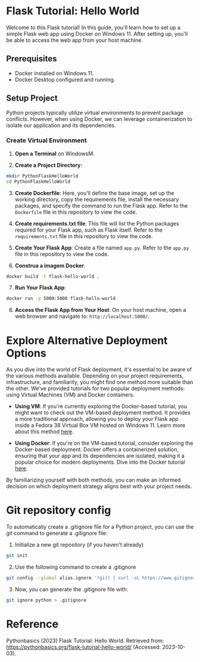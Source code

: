 # Flask Tutorial: Hello World

Welcome to this Flask tutorial! In this guide, you'll learn how to set up a simple Flask web app using Docker on Windows 11. After setting up, you'll be able to access the web app from your host machine.

## Prerequisites

- Docker installed on Windows 11.
- Docker Desktop configured and running.

## Setup Project

Python projects typically utilize virtual environments to prevent package conflicts. However, when using Docker, we can leverage containerization to isolate our application and its dependencies.

### Create Virtual Environment

1. **Open a Terminal** on WindowsM.

2. **Create a Project Directory**:

```bash
mkdir PythonFlaskHelloWorld
cd PythonFlaskHelloWorld
```

3. **Create Dockerfile**: Here, you'll define the base image, set up the working directory, copy the requirements file, install the necessary packages, and specify the command to run the Flask app. Refer to the `Dockerfile` file in this repository to view the code.

4. **Create requirements.txt file**: This file will list the Python packages required for your Flask app, such as Flask itself. Refer to the `requirements.txt` file in this repository to view the code.

5. **Create Your Flask App**: Create a file named `app.py`. Refer to the `app.py` file in this repository to view the code.

6. **Construa a imagem Docker**:

```bash
docker build -t flask-hello-world .

```

7. **Run Your Flask App**:

```bash
docker run -p 5000:5000 flask-hello-world
```

8. **Access the Flask App from Your Host**: On your host machine, open a web browser and navigate to: `http://localhost:5000/`.

# Explore Alternative Deployment Options

As you dive into the world of Flask deployment, it's essential to be aware of the various methods available. Depending on your project requirements, infrastructure, and familiarity, you might find one method more suitable than the other. We've provided tutorials for two popular deployment methods: using Virtual Machines (VM) and Docker containers. 

- **Using VM**: If you're currently exploring the Docker-based tutorial, you might want to check out the VM-based deployment method. It provides a more traditional approach, allowing you to deploy your Flask app inside a Fedora 38 Virtual Box VM hosted on Windows 11. Learn more about this method [here](https://github.com/biagolini/PythonFlaskHelloWorldOnVM).

- **Using Docker**: If you're on the VM-based tutorial, consider exploring the Docker-based deployment. Docker offers a containerized solution, ensuring that your app and its dependencies are isolated, making it a popular choice for modern deployments. Dive into the Docker tutorial [here](https://github.com/biagolini/PythonFlaskHelloWorldOnDocker).

By familiarizing yourself with both methods, you can make an informed decision on which deployment strategy aligns best with your project needs.

# Git repository config

To automatically create a .gitignore file for a Python project, you can use the git command to generate a .gitignore file:

1. Initialize a new git repository (if you haven't already)

```bash
git init
```

2. Use the following command to create a .gitignore

```bash
git config --global alias.ignore '!gi() { curl -sL https://www.gitignore.io/api/$@ ;}; gi'
```

3. Now, you can generate the .gitignore file with:

```bash
git ignore python > .gitignore
```

# Reference

Pythonbasics (2023) Flask Tutorial: Hello World. Retrieved from: https://pythonbasics.org/flask-tutorial-hello-world/ (Accessed: 2023-10-03).
